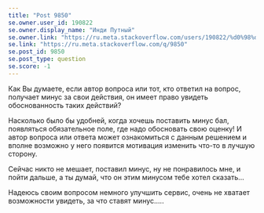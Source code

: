 ```yaml
---
title: "Post 9850"
se.owner.user_id: 190822
se.owner.display_name: "Инди Путный"
se.owner.link: "https://ru.meta.stackoverflow.com/users/190822/%d0%98%d0%bd%d0%b4%d0%b8-%d0%9f%d1%83%d1%82%d0%bd%d1%8b%d0%b9"
se.link: "https://ru.meta.stackoverflow.com/q/9850"
se.post_id: 9850
se.post_type: question
se.score: -1
---
```

<p>Как Вы думаете, если автор вопроса или тот, кто ответил на вопрос, получает минус за свои действия, он имеет право увидеть обоснованность таких действий?</p>

<p>Насколько было бы удобней, когда хочешь поставить минус бал, появляться обязательное поле, где надо обосновать свою оценку! И автор вопроса или ответа может ознакомиться с данным решением и вполне возможно у него появится мотивация изменить что-то в лучшую сторону.</p>

<p>Сейчас никто не мешает, поставил минус, ну не понравилось мне, и пойти дальше, а ты думай, что он этим минусом тебе хотел сказать...</p>

<p>Надеюсь своим вопросом немного улучшить сервис, очень не хватает возможности увидеть, за что ставят минус.....</p>
